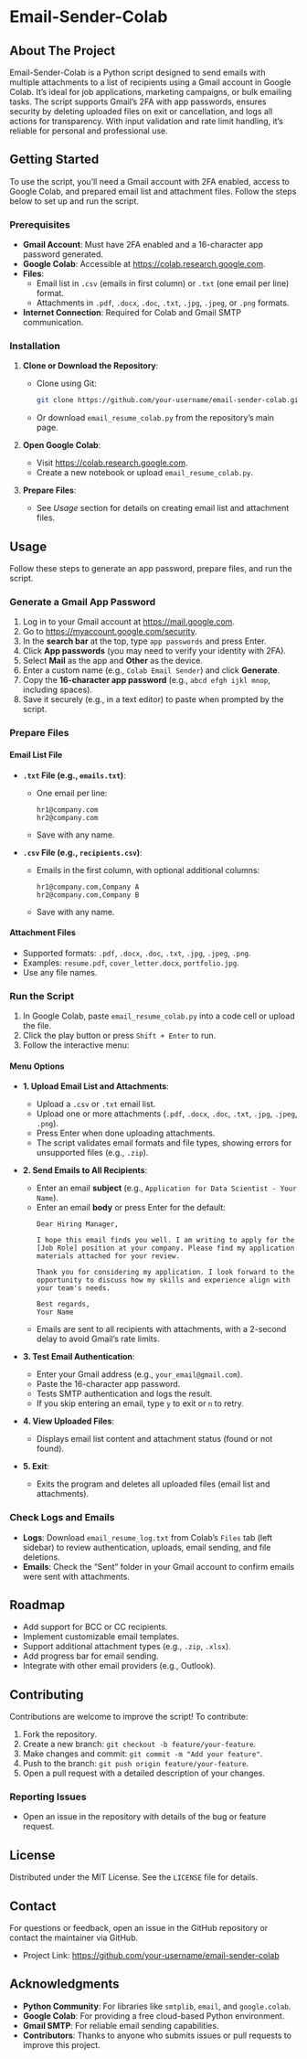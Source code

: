 
# Email-Sender-Colab

## About The Project
Email-Sender-Colab is a Python script designed to send emails with multiple attachments to a list of recipients using a Gmail account in Google Colab. It’s ideal for job applications, marketing campaigns, or bulk emailing tasks. The script supports Gmail’s 2FA with app passwords, ensures security by deleting uploaded files on exit or cancellation, and logs all actions for transparency. With input validation and rate limit handling, it’s reliable for personal and professional use.

## Getting Started
To use the script, you’ll need a Gmail account with 2FA enabled, access to Google Colab, and prepared email list and attachment files. Follow the steps below to set up and run the script.

### Prerequisites
- **Gmail Account**: Must have 2FA enabled and a 16-character app password generated.
- **Google Colab**: Accessible at https://colab.research.google.com.
- **Files**:
  - Email list in `.csv` (emails in first column) or `.txt` (one email per line) format.
  - Attachments in `.pdf`, `.docx`, `.doc`, `.txt`, `.jpg`, `.jpeg`, or `.png` formats.
- **Internet Connection**: Required for Colab and Gmail SMTP communication.

### Installation
1. **Clone or Download the Repository**:
   - Clone using Git:
     ```bash
     git clone https://github.com/your-username/email-sender-colab.git
     ```
   - Or download `email_resume_colab.py` from the repository’s main page.

2. **Open Google Colab**:
   - Visit https://colab.research.google.com.
   - Create a new notebook or upload `email_resume_colab.py`.

3. **Prepare Files**:
   - See *Usage* section for details on creating email list and attachment files.

## Usage
Follow these steps to generate an app password, prepare files, and run the script.

### Generate a Gmail App Password
1. Log in to your Gmail account at https://mail.google.com.
2. Go to https://myaccount.google.com/security.
3. In the **search bar** at the top, type `app passwords` and press Enter.
4. Click **App passwords** (you may need to verify your identity with 2FA).
5. Select **Mail** as the app and **Other** as the device.
6. Enter a custom name (e.g., `Colab Email Sender`) and click **Generate**.
7. Copy the **16-character app password** (e.g., `abcd efgh ijkl mnop`, including spaces).
8. Save it securely (e.g., in a text editor) to paste when prompted by the script.

### Prepare Files
#### Email List File
- **`.txt` File (e.g., `emails.txt`)**:
  - One email per line:
    ```plaintext
    hr1@company.com
    hr2@company.com
    ```
  - Save with any name.

- **`.csv` File (e.g., `recipients.csv`)**:
  - Emails in the first column, with optional additional columns:
    ```csv
    hr1@company.com,Company A
    hr2@company.com,Company B
    ```
  - Save with any name.

#### Attachment Files
- Supported formats: `.pdf`, `.docx`, `.doc`, `.txt`, `.jpg`, `.jpeg`, `.png`.
- Examples: `resume.pdf`, `cover_letter.docx`, `portfolio.jpg`.
- Use any file names.

### Run the Script
1. In Google Colab, paste `email_resume_colab.py` into a code cell or upload the file.
2. Click the play button or press `Shift + Enter` to run.
3. Follow the interactive menu:

#### Menu Options
- **1. Upload Email List and Attachments**:
  - Upload a `.csv` or `.txt` email list.
  - Upload one or more attachments (`.pdf`, `.docx`, `.doc`, `.txt`, `.jpg`, `.jpeg`, `.png`).
  - Press Enter when done uploading attachments.
  - The script validates email formats and file types, showing errors for unsupported files (e.g., `.zip`).

- **2. Send Emails to All Recipients**:
  - Enter an email **subject** (e.g., `Application for Data Scientist - Your Name`).
  - Enter an email **body** or press Enter for the default:
    ```plaintext
    Dear Hiring Manager,

    I hope this email finds you well. I am writing to apply for the [Job Role] position at your company. Please find my application materials attached for your review.

    Thank you for considering my application. I look forward to the opportunity to discuss how my skills and experience align with your team's needs.

    Best regards,
    Your Name
    ```
  - Emails are sent to all recipients with attachments, with a 2-second delay to avoid Gmail’s rate limits.

- **3. Test Email Authentication**:
  - Enter your Gmail address (e.g., `your_email@gmail.com`).
  - Paste the 16-character app password.
  - Tests SMTP authentication and logs the result.
  - If you skip entering an email, type `y` to exit or `n` to retry.

- **4. View Uploaded Files**:
  - Displays email list content and attachment status (found or not found).

- **5. Exit**:
  - Exits the program and deletes all uploaded files (email list and attachments).

### Check Logs and Emails
- **Logs**: Download `email_resume_log.txt` from Colab’s `Files` tab (left sidebar) to review authentication, uploads, email sending, and file deletions.
- **Emails**: Check the “Sent” folder in your Gmail account to confirm emails were sent with attachments.

## Roadmap
- Add support for BCC or CC recipients.
- Implement customizable email templates.
- Support additional attachment types (e.g., `.zip`, `.xlsx`).
- Add progress bar for email sending.
- Integrate with other email providers (e.g., Outlook).

## Contributing
Contributions are welcome to improve the script! To contribute:

1. Fork the repository.
2. Create a new branch: `git checkout -b feature/your-feature`.
3. Make changes and commit: `git commit -m "Add your feature"`.
4. Push to the branch: `git push origin feature/your-feature`.
5. Open a pull request with a detailed description of your changes.

### Reporting Issues
- Open an issue in the repository with details of the bug or feature request.

## License
Distributed under the MIT License. See the `LICENSE` file for details.

## Contact
For questions or feedback, open an issue in the GitHub repository or contact the maintainer via GitHub.

- Project Link: https://github.com/your-username/email-sender-colab

## Acknowledgments
- **Python Community**: For libraries like `smtplib`, `email`, and `google.colab`.
- **Google Colab**: For providing a free cloud-based Python environment.
- **Gmail SMTP**: For reliable email sending capabilities.
- **Contributors**: Thanks to anyone who submits issues or pull requests to improve this project.
